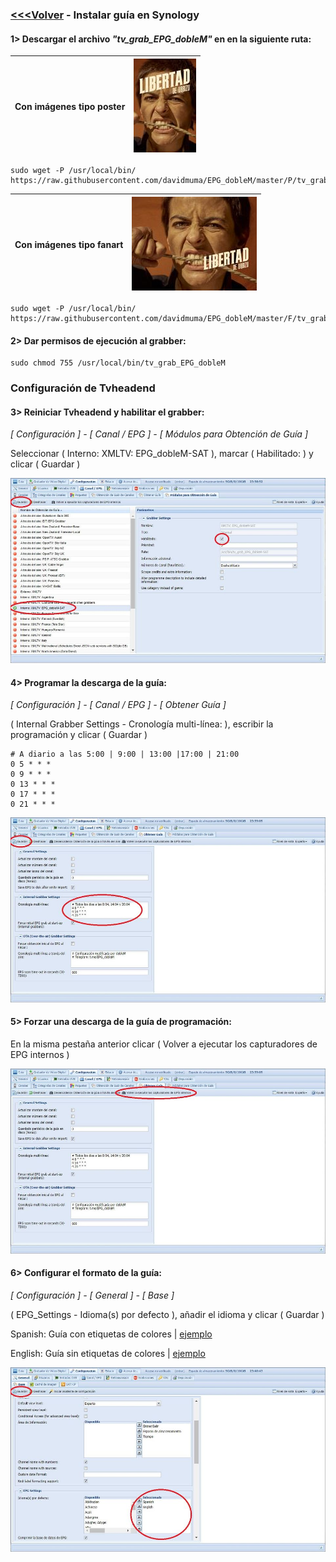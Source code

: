 ### [<<<Volver](https://github.com/davidmuma/EPG_dobleM) - <b>Instalar guía en Synology </B>
#### 1> Descargar el archivo <i>"tv_grab_EPG_dobleM"</i> en en la siguiente ruta:
| Con imágenes tipo poster | ![alt text](https://raw.githubusercontent.com/davidmuma/Canales_dobleM/master/Varios/EPG/poster.jpg)  |
| -	| - |
```
sudo wget -P /usr/local/bin/ https://raw.githubusercontent.com/davidmuma/EPG_dobleM/master/P/tv_grab_EPG_dobleM
```
| Con imágenes tipo fanart | ![alt text](https://raw.githubusercontent.com/davidmuma/Canales_dobleM/master/Varios/EPG/fanart.jpg)  |
| -	| - |
```
sudo wget -P /usr/local/bin/ https://raw.githubusercontent.com/davidmuma/EPG_dobleM/master/F/tv_grab_EPG_dobleM
```
#### 2> Dar permisos de ejecución al grabber:
```
sudo chmod 755 /usr/local/bin/tv_grab_EPG_dobleM
```
### <b>Configuración de Tvheadend </B>

#### 3> Reiniciar Tvheadend y habilitar el grabber:
<i>[ Configuración ] - [ Canal / EPG ] - [ Módulos para Obtención de Guía ]</i>

Seleccionar ( Interno: XMLTV: EPG_dobleM-SAT ), marcar ( Habilitado: ) y clicar ( Guardar )

![alt text](https://raw.githubusercontent.com/davidmuma/Canales_dobleM/master/Varios/EPG/tvheadend1.jpg)

#### 4> Programar la descarga de la guía:

<i>[ Configuración ] - [ Canal / EPG ] - [ Obtener Guía ]</i>
  
( Internal Grabber Settings - Cronología multi-línea: ), escribir la programación y clicar ( Guardar )
```
# A diario a las 5:00 | 9:00 | 13:00 |17:00 | 21:00
0 5 * * *
0 9 * * *
0 13 * * *
0 17 * * *
0 21 * * *
```
![alt text](https://raw.githubusercontent.com/davidmuma/Canales_dobleM/master/Varios/EPG/tvheadend2.jpg)

#### 5> Forzar una descarga de la guía de programación:

En la misma pestaña anterior clicar ( Volver a ejecutar los capturadores de EPG internos )

![alt text](https://raw.githubusercontent.com/davidmuma/Canales_dobleM/master/Varios/EPG/tvheadend3.jpg)

#### 6> Configurar el formato de la guía:

<i>[ Configuración ] - [ General ] - [ Base ]</i>

( EPG_Settings - Idioma(s) por defecto ), añadir el idioma y clicar ( Guardar )

Spanish: Guía con etiquetas de colores | [ejemplo](https://raw.githubusercontent.com/davidmuma/Canales_dobleM/master/Varios/EPG/kodicolor.jpg)

English: Guía sin etiquetas de colores | [ejemplo](https://raw.githubusercontent.com/davidmuma/Canales_dobleM/master/Varios/EPG/kodisincolor.jpg)

![alt text](https://raw.githubusercontent.com/davidmuma/Canales_dobleM/master/Varios/EPG/tvheadend4.jpg)
